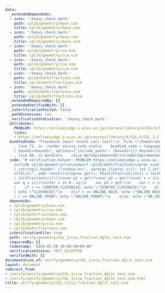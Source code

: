 ```yaml
---
data:
  _extendedDependsOn:
  - icon: ':heavy_check_mark:'
    path: cplib/geometry/base.nim
    title: cplib/geometry/base.nim
  - icon: ':heavy_check_mark:'
    path: cplib/geometry/base.nim
    title: cplib/geometry/base.nim
  - icon: ':heavy_check_mark:'
    path: cplib/geometry/ccw.nim
    title: cplib/geometry/ccw.nim
  - icon: ':heavy_check_mark:'
    path: cplib/geometry/ccw.nim
    title: cplib/geometry/ccw.nim
  - icon: ':heavy_check_mark:'
    path: cplib/math/fractions.nim
    title: cplib/math/fractions.nim
  - icon: ':heavy_check_mark:'
    path: cplib/math/fractions.nim
    title: cplib/math/fractions.nim
  _extendedRequiredBy: []
  _extendedVerifiedWith: []
  _isVerificationFailed: false
  _pathExtension: nim
  _verificationStatusIcon: ':heavy_check_mark:'
  attributes:
    PROBLEM: https://onlinejudge.u-aizu.ac.jp/courses/library/4/CGL/1/CGL_1_C
    links:
    - https://onlinejudge.u-aizu.ac.jp/courses/library/4/CGL/1/CGL_1_C
  bundledCode: "Traceback (most recent call last):\n  File \"/home/runner/.local/lib/python3.10/site-packages/onlinejudge_verify/documentation/build.py\"\
    , line 71, in _render_source_code_stat\n    bundled_code = language.bundle(stat.path,\
    \ basedir=basedir, options={'include_paths': [basedir]}).decode()\n  File \"/home/runner/.local/lib/python3.10/site-packages/onlinejudge_verify/languages/nim.py\"\
    , line 86, in bundle\n    raise NotImplementedError\nNotImplementedError\n"
  code: "# verification-helper: PROBLEM https://onlinejudge.u-aizu.ac.jp/courses/library/4/CGL/1/CGL_1_C\n\
    include cplib/geometry/ccw\nimport cplib/math/fractions\nproc scanf(formatstr:\
    \ cstring){.header: \"<stdio.h>\", varargs.}\nproc ii(): int {.inline.} = scanf(\"\
    %lld\\n\", addr result)\n\nproc get(): Point[Fraction[int]] = initPoint(initFraction(ii()),\
    \ initFraction(ii()))\nvar p1 = get()\nvar p2 = get()\nvar s = initLine(p1, p2)\n\
    var q = ii()\n\nfor i in 0..<q:\n    var p3 = get()\n    var c = ccw(s, p3)\n\
    \    if c == COUNTER_CLOCKWISE: echo \"COUNTER_CLOCKWISE\"\n    elif c == CLOCKWISE:\
    \ echo \"CLOCKWISE\"\n    elif c == ONLINE_BACK: echo \"ONLINE_BACK\"\n    elif\
    \ c == ONLINE_FRONT: echo \"ONLINE_FRONT\"\n    else: echo \"ON_SEGMENT\"\n"
  dependsOn:
  - cplib/geometry/base.nim
  - cplib/geometry/ccw.nim
  - cplib/math/fractions.nim
  - cplib/geometry/base.nim
  - cplib/geometry/ccw.nim
  - cplib/math/fractions.nim
  isVerificationFile: true
  path: verify/geometry/CGL_1/ccw_fraction_dgl1c_test.nim
  requiredBy: []
  timestamp: '2024-03-28 19:09:38+09:00'
  verificationStatus: TEST_ACCEPTED
  verifiedWith: []
documentation_of: verify/geometry/CGL_1/ccw_fraction_dgl1c_test.nim
layout: document
redirect_from:
- /verify/verify/geometry/CGL_1/ccw_fraction_dgl1c_test.nim
- /verify/verify/geometry/CGL_1/ccw_fraction_dgl1c_test.nim.html
title: verify/geometry/CGL_1/ccw_fraction_dgl1c_test.nim
---
```

